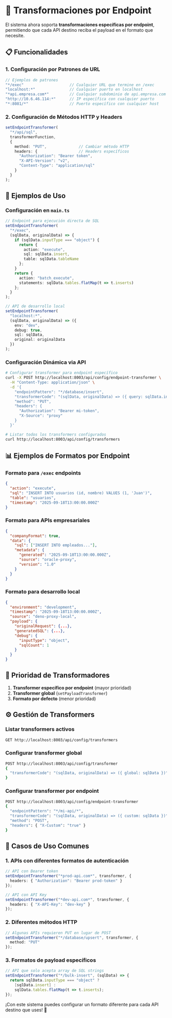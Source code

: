 # 🎯 Transformaciones por Endpoint

El sistema ahora soporta **transformaciones específicas por endpoint**, permitiendo que cada API destino reciba el payload en el formato que necesite.

## 📋 Funcionalidades

### 1. **Configuración por Patrones de URL**
```typescript
// Ejemplos de patrones
"*/exec"                    // Cualquier URL que termine en /exec
"localhost:*"               // Cualquier puerto en localhost  
"*api.empresa.com*"         // Cualquier subdominio de api.empresa.com
"http://10.6.46.114:*"      // IP específica con cualquier puerto
"*:8081/*"                  // Puerto específico con cualquier host
```

### 2. **Configuración de Métodos HTTP y Headers**
```typescript
setEndpointTransformer(
  "*/api/sql",
  transformerFunction,
  {
    method: "PUT",              // Cambiar método HTTP
    headers: {                  // Headers específicos
      "Authorization": "Bearer token",
      "X-API-Version": "v2",
      "Content-Type": "application/sql"
    }
  }
);
```

## 🚀 Ejemplos de Uso

### **Configuración en `main.ts`**

```typescript
// Endpoint para ejecución directa de SQL
setEndpointTransformer(
  "*/exec",
  (sqlData, originalData) => {
    if (sqlData.inputType === "object") {
      return {
        action: "execute",
        sql: sqlData.insert,
        table: sqlData.tableName
      };
    }
    return {
      action: "batch_execute", 
      statements: sqlData.tables.flatMap(t => t.inserts)
    };
  }
);

// API de desarrollo local
setEndpointTransformer(
  "localhost:*",
  (sqlData, originalData) => ({
    env: "dev",
    debug: true,
    sql: sqlData,
    original: originalData
  })
);
```

### **Configuración Dinámica via API**

```bash
# Configurar transformer para endpoint específico
curl -X POST http://localhost:8003/api/config/endpoint-transformer \
  -H "Content-Type: application/json" \
  -d '{
    "endpointPattern": "*/database/insert",
    "transformerCode": "(sqlData, originalData) => ({ query: sqlData.insert, data: originalData })",
    "method": "PUT",
    "headers": {
      "Authorization": "Bearer mi-token",
      "X-Source": "proxy"
    }
  }'
```

```bash
# Listar todos los transformers configurados
curl http://localhost:8003/api/config/transformers
```

## 📊 Ejemplos de Formatos por Endpoint

### **Formato para `/exec` endpoints**
```json
{
  "action": "execute",
  "sql": "INSERT INTO usuarios (id, nombre) VALUES (1, 'Juan')",
  "table": "usuarios",
  "timestamp": "2025-09-18T13:00:00.000Z"
}
```

### **Formato para APIs empresariales**
```json
{
  "companyFormat": true,
  "data": {
    "sql": ["INSERT INTO empleados..."],
    "metadata": {
      "generated": "2025-09-18T13:00:00.000Z",
      "source": "oracle-proxy",
      "version": "1.0"
    }
  }
}
```

### **Formato para desarrollo local**
```json
{
  "environment": "development",
  "timestamp": "2025-09-18T13:00:00.000Z",
  "source": "deno-proxy-local",
  "payload": {
    "originalRequest": {...},
    "generatedSQL": {...},
    "debug": {
      "inputType": "object",
      "sqlCount": 1
    }
  }
}
```

## 🔄 Prioridad de Transformadores

1. **Transformer específico por endpoint** (mayor prioridad)
2. **Transformer global** (`setPayloadTransformer`)
3. **Formato por defecto** (menor prioridad)

## ⚙️ Gestión de Transformers

### **Listar transformers activos**
```bash
GET http://localhost:8003/api/config/transformers
```

### **Configurar transformer global**
```bash
POST http://localhost:8003/api/config/transformer
{
  "transformerCode": "(sqlData, originalData) => ({ global: sqlData })"
}
```

### **Configurar transformer por endpoint**
```bash
POST http://localhost:8003/api/config/endpoint-transformer
{
  "endpointPattern": "*/mi-api/*",
  "transformerCode": "(sqlData, originalData) => ({ custom: sqlData })",
  "method": "POST",
  "headers": { "X-Custom": "true" }
}
```

## 📝 Casos de Uso Comunes

### **1. APIs con diferentes formatos de autenticación**
```typescript
// API con Bearer token
setEndpointTransformer("*prod-api.com*", transformer, {
  headers: { "Authorization": "Bearer prod-token" }
});

// API con API Key
setEndpointTransformer("*dev-api.com*", transformer, {
  headers: { "X-API-Key": "dev-key" }
});
```

### **2. Diferentes métodos HTTP**
```typescript
// Algunas APIs requieren PUT en lugar de POST
setEndpointTransformer("*/database/upsert", transformer, {
  method: "PUT"
});
```

### **3. Formatos de payload específicos**
```typescript
// API que solo acepta array de SQL strings
setEndpointTransformer("*/bulk-insert", (sqlData) => {
  return sqlData.inputType === "object" ? 
    [sqlData.insert] : 
    sqlData.tables.flatMap(t => t.inserts);
});
```

¡Con este sistema puedes configurar un formato diferente para cada API destino que uses! 🎯